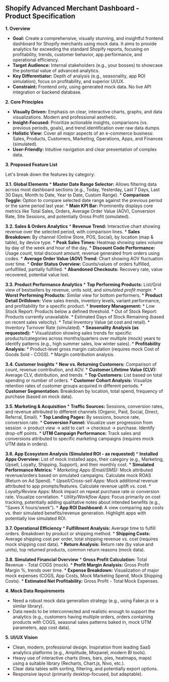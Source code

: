 ## Shopify Advanced Merchant Dashboard - Product Specification

**1. Overview**

*   **Goal:** Create a comprehensive, visually stunning, and insightful frontend dashboard for Shopify merchants using mock data. It aims to provide analytics far exceeding the standard Shopify reports, focusing on profitability, trends, customer behavior, app performance, and operational efficiency.
*   **Target Audience:** Internal stakeholders (e.g., your bosses) to showcase the potential value of advanced analytics.
*   **Key Differentiator:** Depth of analysis (e.g., seasonality, app ROI simulation), focus on profitability, and superior UI/UX.
*   **Constraint:** Frontend only, using generated mock data. No live API integration or backend database.

**2. Core Principles**

*   **Visually Driven:** Emphasis on clear, interactive charts, graphs, and data visualizations. Modern and professional aesthetic.
*   **Insight-Focused:** Prioritize actionable insights, comparisons (vs. previous periods, goals), and trend identification over raw data dumps.
*   **Holistic View:** Cover all major aspects of an e-commerce business: Sales, Products, Customers, Marketing, Operations, Apps, and Finances (simulated).
*   **User-Friendly:** Intuitive navigation and clear presentation of complex data.

**3. Proposed Feature List**

Let's break down the features by category:

**3.1. Global Elements**
    *   **Master Date Range Selector:** Allows filtering data across most dashboard sections (e.g., Today, Yesterday, Last 7 Days, Last 30 Days, Month to Date, Year to Date, Custom Range).
    *   **Comparison Toggle:** Option to compare selected date range against the previous period or the same period last year.
    *   **Main KPI Bar:** Prominently displays core metrics like Total Sales, Orders, Average Order Value (AOV), Conversion Rate, Site Sessions, and potentially Gross Profit (simulated).

**3.2. Sales & Orders Analytics**
    *   **Revenue Trend:** Interactive chart showing revenue over the selected period, with comparison lines.
    *   **Sales Breakdown:** By channel (Online Store, POS, Social), by location (map & table), by device type.
    *   **Peak Sales Times:** Heatmap showing sales volume by day of the week and hour of the day.
    *   **Discount Code Performance:** Usage count, total discount amount, revenue generated from orders using codes.
    *   **Average Order Value (AOV) Trend:** Chart showing AOV fluctuation over time.
    *   **Order Status Overview:** Counts/values of orders fulfilled, unfulfilled, partially fulfilled.
    *   **Abandoned Checkouts:** Recovery rate, value recovered, potential value lost.

**3.3. Product Performance Analytics**
    *   **Top Performing Products:** List/Grid view of bestsellers by revenue, units sold, and *simulated profit margin*.
    *   **Worst Performing Products:** Similar view for bottom performers.
    *   **Product Detail Drilldown:** View sales trends, inventory levels, variant performance, and profitability for a specific product.
    *   **Inventory Management:**
        *   Low Stock Report: Products below a defined threshold.
        *   Out of Stock Report: Products currently unavailable.
        *   Estimated Days of Stock Remaining (based on recent sales velocity).
        *   Total Inventory Value (at cost and retail).
        *   Inventory Turnover Rate (simulated).
    *   **Seasonality Analysis (as requested):**
        *   Visualization showing sales trends for specific products/categories across months/quarters over multiple (mock) years to identify patterns (e.g., high summer sales, low winter sales).
    *   **Profitability Analysis:**
        *   Product-level gross margin calculation (requires mock Cost of Goods Sold - COGS).
        *   Margin contribution analysis.

**3.4. Customer Insights**
    *   **New vs. Returning Customers:** Comparison of count, revenue contribution, and AOV.
    *   **Customer Lifetime Value (CLV):** Average CLV, distribution, and trends.
    *   **Top Customers:** List based on total spending or number of orders.
    *   **Customer Cohort Analysis:** Visualize retention rates of customer groups acquired in different periods.
    *   **Customer Segmentation:** Breakdown by location, total spend, frequency of purchase (based on mock data).

**3.5. Marketing & Acquisition**
    *   **Traffic Sources:** Sessions, conversion rates, and revenue attributed to different channels (Organic, Paid, Social, Direct, Referral, Email).
    *   **Top Landing Pages:** By sessions, bounce rate, conversion rate.
    *   **Conversion Funnel:** Visualize user progression from session -> product view -> add to cart -> checkout -> purchase. Identify drop-off points.
    *   **UTM Campaign Performance:** Track sales and conversions attributed to specific marketing campaigns (requires mock UTM data in orders).

**3.6. App Ecosystem Analysis (Simulated ROI - as requested)**
    *   **Installed Apps Overview:** List of mock installed apps, their category (e.g., Marketing, Upsell, Loyalty, Shipping, Support), and their monthly cost.
    *   **Simulated Performance Metrics:**
        *   *Marketing Apps (Email/SMS):* Mock attributed revenue/orders based on simulated campaigns. Calculate mock ROAS (Return on Ad Spend).
        *   *Upsell/Cross-sell Apps:* Mock additional revenue attributed to app prompts/features. Calculate revenue uplift vs. cost.
        *   *Loyalty/Review Apps:* Mock impact on repeat purchase rate or conversion rate. Visualize correlation.
        *   *Utility/Workflow Apps:* Focus primarily on cost tracking, potentially adding qualitative notes about intended benefits (e.g., "Saves X hours/week").
    *   **App ROI Dashboard:** A view comparing app costs vs. their simulated benefits/revenue generation. Highlight apps with potentially low simulated ROI.

**3.7. Operational Efficiency**
    *   **Fulfillment Analysis:** Average time to fulfill orders. Breakdown by product or shipping method.
    *   **Shipping Costs:** Average shipping cost per order, total shipping revenue vs. cost (requires mock shipping cost data).
    *   **Return Analysis:** Return rate (by value and units), top returned products, common return reasons (mock data).

**3.8. Simulated Financial Overview**
    *   **Gross Profit Calculation:** Total Revenue - Total COGS (mock).
    *   **Profit Margin Analysis:** Gross Profit Margin %, trends over time.
    *   **Expense Breakdown:** Visualization of major mock expenses (COGS, App Costs, Mock Marketing Spend, Mock Shipping Costs).
    *   **Estimated Net Profitability:** Gross Profit - Total Mock Expenses.

**4. Mock Data Requirements**

*   Need a robust mock data generation strategy (e.g., using Faker.js or a similar library).
*   Data needs to be interconnected and realistic enough to support the analytics (e.g., customers having multiple orders, orders containing products with COGS, seasonal sales patterns baked in, mock UTM parameters, app cost data).

**5. UI/UX Vision**

*   Clean, modern, professional design. Inspiration from leading SaaS analytics platforms (e.g., Amplitude, Mixpanel, modern BI tools).
*   Heavy use of interactive charts (lines, bars, pies, heatmaps, maps) using a suitable library (Recharts, Chart.js, Nivo, etc.).
*   Clear data tables with sorting, filtering, and potentially export options.
*   Responsive layout (primarily desktop-focused, but adaptable). 